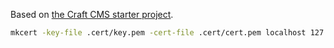 Based on [the Craft CMS starter project](https://github.com/craftcms/craft).

```bash
mkcert -key-file .cert/key.pem -cert-file .cert/cert.pem localhost 127.0.0.1 portal-cms.local www.portal-cms.local
```
